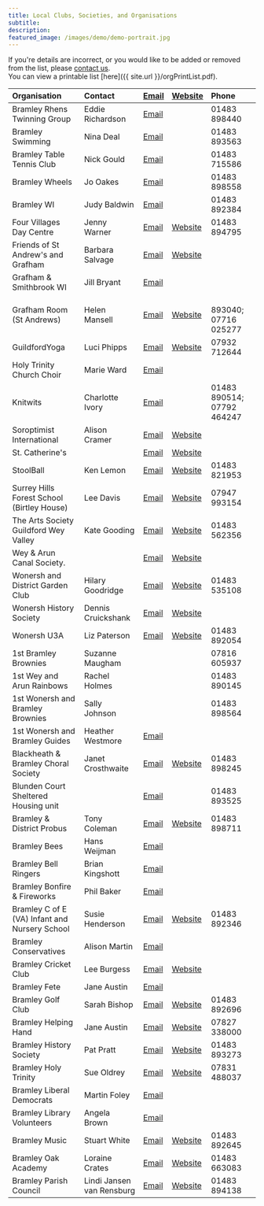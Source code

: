 ```yaml
---
title: Local Clubs, Societies, and Organisations
subtitle: 
description: 
featured_image: /images/demo/demo-portrait.jpg
---
```


If you're details are incorrect, or you would like to be added or removed from the list, please [contact us](/contact).<br>
You can view a printable list [here]({{ site.url }}/orgPrintList.pdf).


<!-- Start Issue Table -->

| Organisation | Contact | [Email](mailto:Email) | [Website](Website) | Phone | 
|:----|:----|:----|:----|:----|
| Bramley Rhens Twinning Group | Eddie Richardson | [Email](mailto:eerichardson45@gmail.com) |  | 01483 898440 | 
| Bramley Swimming | Nina Deal | [Email](mailto:alan.deal5@sky.com) |  | 01483 893563 | 
| Bramley Table Tennis Club | Nick Gould | [Email](mailto:gould157@btinternet.com) |  | 01483 715586 | 
| Bramley Wheels | Jo Oakes | [Email](mailto:joanneoakes@aol.com) |  | 01483 898558 | 
| Bramley WI | Judy Baldwin | [Email](mailto:judy.wickets@btinternet.com) |  | 01483 892384 | 
| Four Villages Day Centre | Jenny Warner | [Email](mailto:manager@fourvillages.co.uk) | [Website](https://www.fourvillages.co.uk) | 01483 894795 | 
| Friends of St Andrew's and Grafham | Barbara Salvage | [Email](mailto:bjsalvage@btinternet.com) | [Website](https://standrewsgrafham.org.uk/friends-of-st-andrew-s.html) |  | 
| Grafham & Smithbrook WI | Jill Bryant | [Email](mailto:bjillbryant@gmail.com) |  |  | 
| Grafham Room (St Andrews) | Helen Mansell | [Email](mailto:grafham.room@gmail.com) | [Website](https://www.grafhamroom.org) |  	<br>893040; 07716 025277 | 
| GuildfordYoga | Luci Phipps | [Email](mailto:luci@guildfordyoga.co.uk) | [Website](https://guildfordyoga.co.uk) | 07932 712644 | 
| Holy Trinity Church Choir | Marie Ward | [Email](mailto:marie47ward@hotmail.com) |  |  | 
| Knitwits | Charlotte Ivory | [Email](mailto:lotski3@yahoo.co.uk) |  | 01483 890514; 07792 464247 | 
| Soroptimist International | Alison Cramer | [Email](mailto:aecramer003@gmail.com) | [Website](https://sigbi.org/surrey-hills) |  | 
| St. Catherine's |  | [Email](mailto:schooloffice@stcatherines.info ) | [Website](https://www.stcatherines.info) |  | 
| StoolBall | Ken Lemon | [Email](mailto:ttlemon@hotmail.com) | [Website](https://www.stoolball.org.uk/guildford) | 01483 821953 | 
| Surrey Hills Forest School (Birtley House) | Lee Davis | [Email](mailto:lee@surreyhillsforestschool.co.uk) | [Website](https://surreyhillsforestschool.co.uk) | 07947 993154 | 
| The Arts Society Guildford Wey Valley | Kate Gooding | [Email](mailto:kg@wagl.biz) | [Website](https://tasgwv.org.uk) | 01483 562356 | 
| Wey & Arun Canal Society. |  | [Email](mailto:northernoffice@weyandarun.co.uk) | [Website](https://weyarun.org.uk) |  | 
| Wonersh and District Garden Club | Hilary Goodridge | [Email](mailto:hilarygoodridge@ymail.com) | [Website](https://www.wonershconnections.org/wonersh-district-gardening-club) | 01483 535108 | 
| Wonersh History Society | Dennis Cruickshank | [Email](mailto:wonershhistory@gmail.com) | [Website](//www.wonershhistory.co.uk) |  | 
| Wonersh U3A | Liz Paterson | [Email](mailto:lizpaterson@hotmail.com) | [Website](https://u3asites.org.uk/wonersh) | 01483 892054 | 
| 1st Bramley Brownies | Suzanne Maugham |  |  | 07816 605937 | 
| 1st Wey and Arun Rainbows | Rachel Holmes |  |  | 01483 890145 | 
| 1st Wonersh and Bramley Brownies | Sally Johnson |  |  | 01483 898564 | 
| 1st Wonersh and Bramley Guides | Heather Westmore | [Email](mailto:Guides1stwonbram@outlook.com) |  |  | 
| Blackheath & Bramley Choral Society  | Janet Crosthwaite | [Email](mailto:chairman.bbcs@hotmail.com) | [Website](https://www.bandbcs.org.uk) | 01483 898245 | 
| Blunden Court Sheltered Housing unit  |  | [Email](mailto:blundencourt@waverley.gov.uk) |  | 01483 893525 | 
| Bramley & District Probus | Tony Coleman | [Email](mailto:tjc66@btinternet.com) | [Website](https://probusglobal.org/Clubs/show.php?id=GB-1148) | 01483 898711 | 
| Bramley Bees | Hans Weijman | [Email](mailto:bramleybees@gmail.com) |  |  | 
| Bramley Bell Ringers | Brian Kingshott | [Email](mailto:brian.kingshott@btinternet.com) |  |  | 
| Bramley Bonfire & Fireworks | Phil Baker | [Email](mailto:philbakerhome@googlemail.com) |  |  | 
| Bramley C of E (VA) Infant and Nursery School | Susie Henderson | [Email](mailto:admin@bramley.surrey.sch.uk) | [Website](http://www.bramley.surrey.sch.uk) | 01483 892346 | 
| Bramley Conservatives | Alison Martin | [Email](mailto:amtillies417@gmail.com>) |  |  | 
| Bramley Cricket Club | Lee Burgess | [Email](mailto:leeburgess85@mail.com) | [Website](https://bramleycc.cricketclubwebsite.co.uk) |  | 
| Bramley Fete | Jane Austin | [Email](mailto:janewillpage@gmail.com) |  |  | 
| Bramley Golf Club | Sarah Bishop | [Email](mailto:sarah@bramleygolfclub.co.uk) | [Website](https://www.bramleygolfclub.co.uk) | 01483 892696 | 
| Bramley Helping Hand | Jane Austin | [Email](mailto:bramleyhelpinghand@gmail.com) | [Website](https://www.holytrinitybramley.org.uk/564098536968.htm) | 07827 338000 | 
| Bramley History Society | Pat Pratt | [Email](mailto:ericpkp14@gmail.com) | [Website](https://www.bramleyhistorysociety.org.uk) | 01483 893273 | 
| Bramley Holy Trinity | Sue Oldrey | [Email](mailto:office@holytrinitybramley.org.uk) | [Website](https://www.holytrinitybramley.org.uk) | 07831 488037 | 
| Bramley Liberal Democrats | Martin Foley | [Email](mailto:martinjfoley1@gmail.com) |  |  | 
| Bramley Library Volunteers | Angela Brown | [Email](mailto:bramleylibrary@gmail.com) |  |  | 
| Bramley Music | Stuart White | [Email](mailto:bramleymusic2012@gmail.com) | [Website](https://www.holytrinitybramley.org.uk/bramleymusic.htm) | 01483 892645 | 
| Bramley Oak Academy | Loraine  Crates | [Email](mailto:office@bramleyoak.lseat.org.uk) | [Website](https://www.bramleyoakacademy.org.uk) | 01483 663083 | 
| Bramley Parish Council | Lindi Jansen van Rensburg | [Email](mailto:clerk@bramleyparish.co.uk) | [Website](https://www.bramleyparish.co.uk) | 01483 894138 | 

<!-- End Issue Table -->

